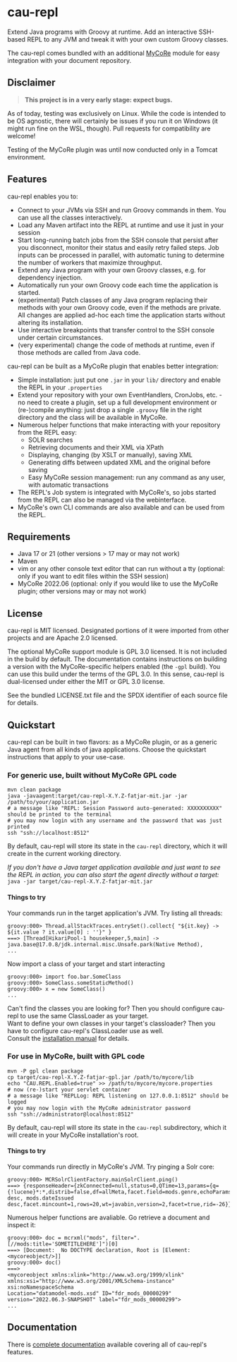 # cau-repl

Extend Java programs with Groovy at runtime. Add an interactive SSH-based REPL to any JVM and tweak it with your own custom Groovy
classes.

The cau-repl comes bundled with an additional [MyCoRe](https://mycore.de) module for easy integration with your document repository.


## Disclaimer

> **This project is in a very early stage: expect bugs.**

As of today, testing was exclusively on Linux. While the code is intended to be OS agnostic, there will certainly be
issues if you run it on Windows (it might run fine on the WSL, though). Pull requests for compatibility are welcome!

Testing of the MyCoRe plugin was until now conducted only in a Tomcat environment.

## Features

cau-repl enables you to:

- Connect to your JVMs via SSH and run Groovy commands in them. You can use all the classes
  interactively.
- Load any Maven artifact into the REPL at runtime and use it just in your session
- Start long-running batch jobs from the SSH console that persist after you disconnect, monitor their status and easily
  retry failed steps. Job inputs can be processed in parallel, with automatic tuning to determine the number of workers
  that maximize throughput.
- Extend any Java program with your own Groovy classes, e.g. for dependency injection.
- Automatically run your own Groovy code each time the application is started.
- (experimental) Patch classes of any Java program replacing their methods with your own Groovy code, even if the methods are private.
  All changes are applied ad-hoc each time the application starts without altering its installation.
- Use interactive breakpoints that transfer control to the SSH console under certain circumstances.
- (very experimental) change the code of methods at runtime, even if those methods are called from Java code.

cau-repl can be built as a MyCoRe plugin that enables better integration:

- Simple installation: just put one `.jar` in your `lib/` directory and enable the REPL in your `.properties`
- Extend your repository with your own EventHandlers, CronJobs, etc. - no need to create a plugin, set up a full
  development environment or (re-)compile anything: just drop a single `.groovy` file in the right directory and the class will be available in MyCoRe.
- Numerous helper functions that make interacting with your repository from the REPL easy:
    - SOLR searches
    - Retrieving documents and their XML via XPath
    - Displaying, changing (by XSLT or manually), saving XML
    - Generating diffs between updated XML and the original before saving
    - Easy MyCoRe session management: run any command as any user, with automatic transactions
- The REPL's Job system is integrated with MyCoRe's, so jobs started from the REPL can also be managed via the webinterface.
- MyCoRe's own CLI commands are also available and can be used from the REPL.

## Requirements

- Java 17 or 21 (other versions > 17 may or may not work)
- Maven
- vim or any other console text editor that can run without a tty (optional: only if you want to edit files within the SSH session)
- MyCoRe 2022.06 (optional: only if you would like to use the MyCoRe plugin; other versions may or may not work)


## License

cau-repl is MIT licensed. Designated portions of it were imported from other projects and are Apache 2.0 licensed.

The optional MyCoRe support module is GPL 3.0 licensed. It is not included in the build by default. The documentation contains
instructions on building a version with the MyCoRe-specific helpers enabled (the `-gpl` build). You can use this build under the terms of
the GPL 3.0. In this sense, cau-repl is dual-licensed under either the MIT or GPL 3.0 license.

See the bundled LICENSE.txt file and the SPDX identifier of each source file for details.


## Quickstart

cau-repl can be built in two flavors: as a MyCoRe plugin, or as a generic Java agent from all kinds of java
applications. Choose the quickstart instructions that apply to your use-case.

### For generic use, built without MyCoRe GPL code
    mvn clean package
    java -javaagent:target/cau-repl-X.Y.Z-fatjar-mit.jar -jar /path/to/your/application.jar
    # a message like "REPL: Session Password auto-generated: XXXXXXXXXX" should be printed to the terminal
    # you may now login with any username and the password that was just printed
    ssh "ssh://localhost:8512"

By default, cau-repl will store its state in the `cau-repl` directory, which it will create in the current working
directory.

*If you don't have a Java target application available and just want to see the REPL in action, you can also start the
agent directly without a target:* `java -jar target/cau-repl-X.Y.Z-fatjar-mit.jar`

#### Things to try

Your commands run in the target application's JVM. Try listing all threads:

    groovy:000> Thread.allStackTraces.entrySet().collect{ "${it.key} -> ${it.value ? it.value[0] : ''}" }
    ===> [Thread[HikariPool-1 housekeeper,5,main] -> java.base@17.0.8/jdk.internal.misc.Unsafe.park(Native Method),
    ...

Now import a class of your target and start interacting

    groovy:000> import foo.bar.SomeClass
    groovy:000> SomeClass.someStaticMethod()
    groovy:000> x = new SomeClass()
    ...

Can't find the classes you are looking for? Then you should configure cau-repl to use the same ClassLoader as your
target.<br/>
Want to define your own classes in your target's classloader? Then you have to configure cau-repl's ClassLoader use as well.<br/>
Consult the [installation manual](https://os-cau.github.io/cau-repl/installation/) for details.

### For use in MyCoRe, built with GPL code
    mvn -P gpl clean package
    cp target/cau-repl-X.Y.Z-fatjar-gpl.jar /path/to/mycore/lib
    echo "CAU.REPL.Enabled=true" >> /path/to/mycore/mycore.properties
    # now (re-)start your servlet container
    # a message like "REPLLog: REPL listening on 127.0.0.1:8512" should be logged
    # you may now login with the MyCoRe administrator password
    ssh "ssh://administrator@localhost:8512"

By default, cau-repl will store its state in the `cau-repl` subdirectory, which it will create in your MyCoRe
installation's root.

#### Things to try

Your commands run directly in MyCoRe's JVM. Try pinging a Solr core:

    groovy:000> MCRSolrClientFactory.mainSolrClient.ping()
    ===> {responseHeader={zkConnected=null,status=0,QTime=13,params={q={!lucene}*:*,distrib=false,df=allMeta,facet.field=mods.genre,echoParams=all,fl=*,score,sort=score desc, mods.dateIssued desc,facet.mincount=1,rows=20,wt=javabin,version=2,facet=true,rid=-26}},status=OK}

Numerous helper functions are avaliable. Go retrieve a document and inspect it:

    groovy:000> doc = mcrxml("mods", filter=".[//mods:title='SOMETITLEHERE']")[0]
    ===> [Document:  No DOCTYPE declaration, Root is [Element: <mycoreobject/>]]
    groovy:000> doc()
    ===>
    <mycoreobject xmlns:xlink="http://www.w3.org/1999/xlink" xmlns:xsi="http://www.w3.org/2001/XMLSchema-instance" xsi:noNamespaceSchema
    Location="datamodel-mods.xsd" ID="fdr_mods_00000299" version="2022.06.3-SNAPSHOT" label="fdr_mods_00000299">
    ...

## Documentation

There is [complete documentation](https://os-cau.github.io/cau-repl/) available covering all of cau-repl's features.
